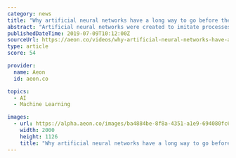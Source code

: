 ```yaml
---
category: news
title: "Why artificial neural networks have a long way to go before they can ‘see’ like us"
abstract: "Artificial neural networks were created to imitate processes in our brains, and in many respects – such as performing the quick, complex calculations necessary to win strategic games such as chess and Go – they’ve already surpassed us. But if you ..."
publishedDateTime: 2019-07-09T10:12:00Z
sourceUrl: https://aeon.co/videos/why-artificial-neural-networks-have-a-long-way-to-go-before-they-can-see-like-us
type: article
score: 54

provider:
  name: Aeon
  id: aeon.co

topics:
  - AI
  - Machine Learning

images:
  - url: https://alpha.aeon.co/images/ba4884be-8f8a-4351-a1e9-694080fc62a8/header_neural-networks-v2.jpg
    width: 2000
    height: 1126
    title: "Why artificial neural networks have a long way to go before they can ‘see’ like us"
---
```

